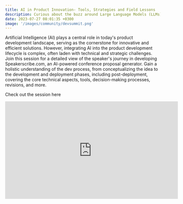 ```yaml
---
title: AI in Product Innovation- Tools, Strategies and Field Lessons
description: Curious about the buzz around Large Language Models (LLMs) like GPT and BERT?
date: 2023-07-27 08:01:35 +0300
image: '/images/community/devsummit.png'
---
```


Artificial Intelligence (AI) plays a central role in today's product development landscape, serving as the cornerstone for innovative and efficient solutions. However, integrating AI into the product development lifecycle is complex, often laden with technical and strategic challenges. Join this session for a detailed view of the speaker's journey in developing Speakerscribe.com, an AI-powered conference proposal generator. Gain a holistic understanding of the dev process, from conceptualizing the idea to the development and deployment phases, including post-deployment, covering the core technical aspects, tools, decision-making processes, revisions, and more. 

Check out the session here

<iframe width="560" height="315" src="https://www.youtube.com/embed/aaUthS6SYLM?si=EgUg7sFQFlPrFH4K" title="YouTube video player" frameborder="0" allow="accelerometer; autoplay; clipboard-write; encrypted-media; gyroscope; picture-in-picture; web-share" allowfullscreen></iframe>

